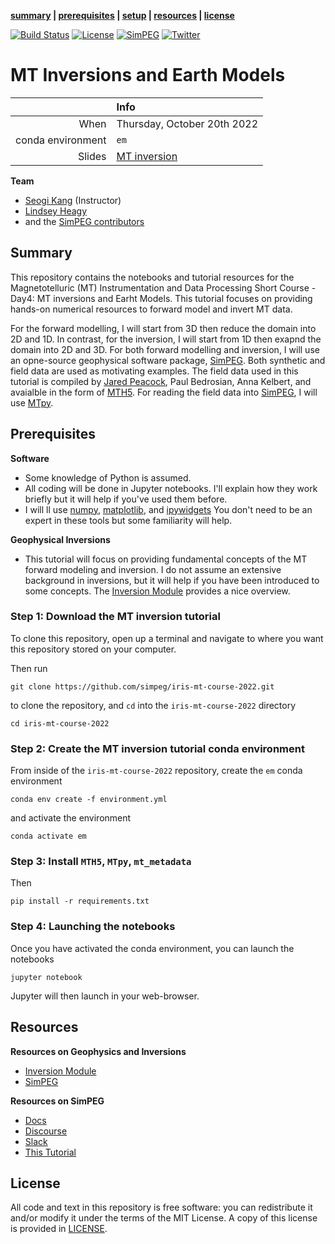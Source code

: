 **[summary](#summary) | [prerequisites](#prerequisites) | [setup](#setup) | [resources](#resources) | [license](#license)**

[![Build Status](https://travis-ci.org/simpeg-research/heagy-2018-AEM.svg?branch=master)](https://travis-ci.org/simpeg-research/heagy-2018-AEM)
[![License](https://img.shields.io/github/license/simpeg-research/iris-mt-course-2022.svg)](https://github.com/simpeg-research/iris-mt-course-2022/blob/main/LICENSE)
[![SimPEG](https://img.shields.io/badge/powered%20by-SimPEG-blue.svg)](http://simpeg.xyz)
[![Twitter](https://img.shields.io/twitter/url/https/twitter.com/cloudposse.svg?style=social&label=Follow%20%40sgkang09)](https://twitter.com/sgkang09)

# MT Inversions and Earth Models


|         | Info |
|--------:|:-----|
| When    | Thursday, October 20th 2022|
| conda environment  | `em` |
| Slides  | [MT inversion](http://bit.ly/iris-mt-course-2022-slides) |

**Team**
- [Seogi Kang](https://github.com/sgkang) (Instructor)
- [Lindsey Heagy](http://github.com/lheagy) 
- and the [SimPEG contributors](https://github.com/simpeg/simpeg/graphs/contributors)



## Summary

This repository contains the notebooks and tutorial resources for the Magnetotelluric (MT) Instrumentation and Data Processing Short Course - Day4: MT inversions and Earht Models. 
This tutorial focuses on providing hands-on numerical resources to forward model and invert MT data. 

For the forward modelling, I will start from 3D then reduce the domain into 2D and 1D. 
In contrast, for the inversion, I will start from 1D then exapnd the domain into 2D and 3D. 
For both forward modelling and inversion, I will use an opne-source geophysical software package, [SimPEG](https://www.simpeg.xyz). 
Both synthetic and field data are used as motivating examples. 
The field data used in this tutorial is compiled by [Jared Peacock](), Paul Bedrosian, Anna Kelbert, and avaialble in the form of [MTH5](https://github.com/kujaku11/mth5). For reading the field data into [SimPEG](https://www.simpeg.xyz), I will use [MTpy](https://github.com/MTgeophysics/mtpy). 


## Prerequisites

**Software**

* Some knowledge of Python is assumed.
* All coding will be done in Jupyter notebooks. I'll explain how they work
  briefly but it will help if you've used them before.
* I will ll use [numpy](https://numpy.org/), [matplotlib](https://matplotlib.org/), and
  [ipywidgets](https://ipywidgets.readthedocs.io/)
  You don't need to be an expert in these tools but some familiarity will help.

**Geophysical Inversions**

* This tutorial will focus on providing fundamental concepts of the MT forward modeling and inversion. 
  I do not assume an extensive background in inversions, but it will help if you have been
  introduced to some concepts. The [Inversion Module](https://curvenote.com/@geosci/inversion-module/inverse-theory-overview)
  provides a nice overview.


### Step 1: Download the MT inversion tutorial

To clone this repository, open up a terminal and navigate to where you want this repository stored on your computer.

Then run
```
git clone https://github.com/simpeg/iris-mt-course-2022.git
```
to clone the repository, and `cd` into the `iris-mt-course-2022` directory
```
cd iris-mt-course-2022
```

### Step 2: Create the MT inversion tutorial conda environment

From inside of the `iris-mt-course-2022` repository, create the `em` conda environment
```
conda env create -f environment.yml
```
and activate the environment
```
conda activate em
```

### Step 3: Install `MTH5`, `MTpy`, `mt_metadata`

Then 
```
pip install -r requirements.txt
```

### Step 4: Launching the notebooks

Once you have activated the conda environment, you can launch the notebooks
```
jupyter notebook
```
Jupyter will then launch in your web-browser.


## Resources

**Resources on Geophysics and Inversions**
- [Inversion Module](https://curvenote.com/@geosci/inversion-module/inverse-theory-overview)
- [SimPEG](https://www.simepg.xyz)

**Resources on SimPEG**
- [Docs](http://docs.simpeg.xyz/)
- [Discourse](http://simpeg.discourse.group/)
- [Slack](http://slack.simpeg.xyz/)
- [This Tutorial](https://github.com/simpeg/iris-mt-course-2022/)


## License

All code and text in this repository is free software: you can redistribute it and/or
modify it under the terms of the MIT License.
A copy of this license is provided in [LICENSE](LICENSE).

